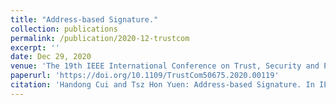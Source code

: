 ```yaml
---
title: "Address-based Signature."
collection: publications
permalink: /publication/2020-12-trustcom
excerpt: ''
date: Dec 29, 2020
venue: 'The 19th IEEE International Conference on Trust, Security and Privacy in Computing and Communications (IEEE TrustCom 2020) Guangzhou, China, December 29, 2020 - January 1, 2021'
paperurl: 'https://doi.org/10.1109/TrustCom50675.2020.00119'
citation: 'Handong Cui and Tsz Hon Yuen: Address-based Signature. In IEEE TrustCom 2020: 884-891.'
---
```

